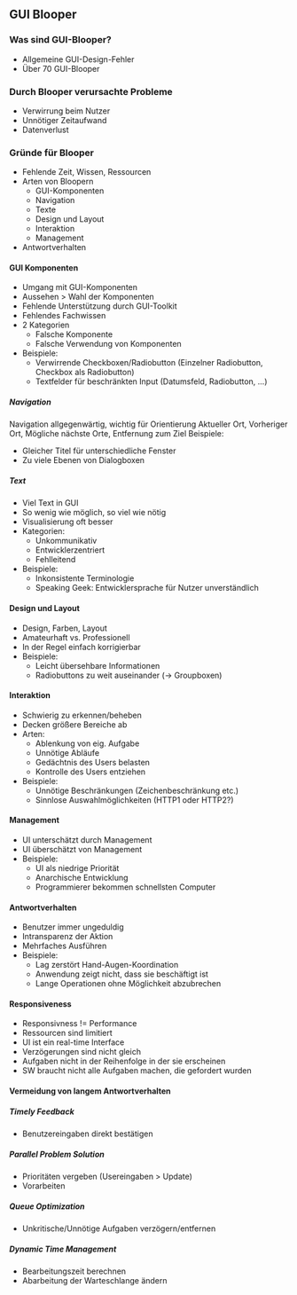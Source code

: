 ## GUI Blooper
### Was sind GUI-Blooper?
- Allgemeine GUI-Design-Fehler
- Über 70 GUI-Blooper
### Durch Blooper verursachte Probleme
- Verwirrung beim Nutzer
- Unnötiger Zeitaufwand
- Datenverlust
### Gründe für Blooper
- Fehlende Zeit, Wissen, Ressourcen
- Arten von Bloopern
  - GUI-Komponenten
  - Navigation
  - Texte
  - Design und Layout
  - Interaktion
  - Management
- Antwortverhalten
#### GUI Komponenten
- Umgang mit GUI-Komponenten
- Aussehen > Wahl der Komponenten
- Fehlende Unterstützung durch GUI-Toolkit
- Fehlendes Fachwissen
- 2 Kategorien
  -  Falsche Komponente
  - Falsche Verwendung von Komponenten
- Beispiele:
  -  Verwirrende Checkboxen/Radiobutton (Einzelner Radiobutton, Checkbox als
Radiobutton)
  - Textfelder für beschränkten Input (Datumsfeld, Radiobutton, ...)
##### Navigation
Navigation allgegenwärtig, wichtig für Orientierung
Aktueller Ort, Vorheriger Ort, Mögliche nächste Orte, Entfernung zum Ziel
Beispiele:
-  Gleicher Titel für unterschiedliche Fenster
-  Zu viele Ebenen von Dialogboxen
##### Text
- Viel Text in GUI
- So wenig wie möglich, so viel wie nötig
- Visualisierung oft besser
- Kategorien:
  - Unkommunikativ
  - Entwicklerzentriert
  - Fehlleitend
- Beispiele:
  - Inkonsistente Terminologie
  - Speaking Geek: Entwicklersprache für Nutzer unverständlich
#### Design und Layout
- Design, Farben, Layout
- Amateurhaft vs. Professionell
- In der Regel einfach korrigierbar
- Beispiele:
  - Leicht übersehbare Informationen
  - Radiobuttons zu weit auseinander (-> Groupboxen)
#### Interaktion
- Schwierig zu erkennen/beheben
- Decken größere Bereiche ab
- Arten:
  - Ablenkung von eig. Aufgabe
  - Unnötige Abläufe
  - Gedächtnis des Users belasten
  - Kontrolle des Users entziehen
- Beispiele:
  - Unnötige Beschränkungen (Zeichenbeschränkung etc.)
  - Sinnlose Auswahlmöglichkeiten (HTTP1 oder HTTP2?)
#### Management
  - UI unterschätzt durch Management
  - UI überschätzt von Management
- Beispiele:
  - UI als niedrige Priorität
  - Anarchische Entwicklung
  - Programmierer bekommen schnellsten Computer
#### Antwortverhalten
  - Benutzer immer ungeduldig
  - Intransparenz der Aktion
  - Mehrfaches Ausführen
- Beispiele:
  - Lag zerstört Hand-Augen-Koordination
  - Anwendung zeigt nicht, dass sie beschäftigt ist
  - Lange Operationen ohne Möglichkeit abzubrechen
#### Responsiveness
- Responsivness != Performance
- Ressourcen sind limitiert
- UI ist ein real-time Interface
- Verzögerungen sind nicht gleich
- Aufgaben nicht in der Reihenfolge in der sie erscheinen
- SW braucht nicht alle Aufgaben machen, die gefordert wurden
#### Vermeidung von langem Antwortverhalten
##### Timely Feedback
- Benutzereingaben direkt bestätigen
##### Parallel Problem Solution
- Prioritäten vergeben (Usereingaben > Update)
- Vorarbeiten
##### Queue Optimization
- Unkritische/Unnötige Aufgaben verzögern/entfernen
##### Dynamic Time Management
- Bearbeitungszeit berechnen
- Abarbeitung der Warteschlange ändern
